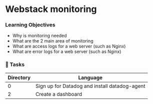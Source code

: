 # Webstack monitoring

### Learning Objectives
- Why is monitoring needed
- What are the 2 main area of monitoring
- What are access logs for a web server (such as Nginx)
- What are error logs for a web server (such as Nginx)

### :file_folder: Tasks
Directory | Language
----- | -----
0 | Sign up for Datadog and install datadog-agent
2 | Create a dashboard
